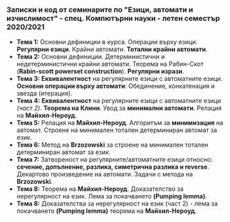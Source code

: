 ### Записки и код от семинарите по "Езици, автомати и изчислимост" - спец. Компютърни науки - летен семестър 2020/2021


 - **Тема  1:**  Основни дефиниции в курса. Операции върху езици. **Регулярни езици**. Крайни автомати. **Тотални крайни автомати**.
 - **Тема  2:**  Основни дефиниции. Детерминистични и недетерминистични крайни автомати. Теорема на Рабин-Скот (**Rabin-scott powerset construction**). **Регулярни изрази**.
 - **Тема  3:**  **Еквивалентност** на регулярните езици с автоматните езици. **Основни операции върху автомати**: Обединение, конкатенация и звезда (итерация).
 - **Тема  4:** **Еквивалентност** на регулярните езици с автоматните езици *(част 2)*. **Теорема на Клини**. Увод за **минимални автомати**. Релация на **Майхил-Нероуд**.
 - **Тема  5:**   Релация на **Майхил-Нероуд**. Алгоритъм за **минимизация** на автомат. Строене на минимален тотален детерминиран автомат за език.
 - **Тема  6:**   Метод на **Brzozowski** за строене на минимален тотален детерминиран автомат за език.
 - **Тема  7:**   Затвореност на регулярните/автоматните езици относно: **сечение, допълнение, разлика, симетрична разлика и reverse**. Декартово произведение на автомати. Задачи с метода на **Brzozowski**.
 - **Тема  8:**   Теорема на **Майхил-Нероуд**. Доказателство за нерегулярност на език. Лема за покачването **(Pumping lemma)**. 
 - **Тема  8:**   Доказателства за нерегулярност на език (част 2) - лема за покачването **(Pumping lemma)** теорема на **Майхил-Нероуд**. 
